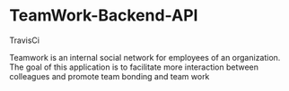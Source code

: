 # TeamWork-Backend-API
TravisCi


Teamwork is an internal social network for employees of an organization. The goal of this application is to facilitate more interaction between colleagues and promote team bonding and team work